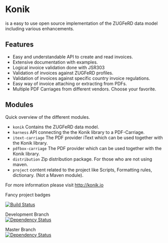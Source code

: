 # Konik 

is a easy to use open source implementation of the ZUGFeRD data model including various enhancements. 

## Features 
 - Easy and understandable API to create and read invoices.
 - Extensive documentation with examples.
 - Logical invoice validation done with JSR303
 - Validation of invoices against ZUGFeRD profiles.
 - Validation of invoices against specific country invoice regulations.
 - Easy way of invoice attaching or extracting from PDFs.
 - Multiple PDF Carriages from different vendors. Choose your favorite.

## Modules 

Quick overview of the different modules.

 - ```konik``` Contains the ZUGFeRD data model. 
 - ```harness``` API connecting the the Konik library to a PDF-Carriage.
 - ```itext-carriage```	The PDF provider iText which can be used together with the Konik library.
 - ```pdfbox-carriage```	The PDF provider which can be used together with the Konik library.
 - ```distribution``` Zip distribution package. For those who are not using maven.
 - ```project``` content related to the project like Scripts, Formatting rules, dictionary.  (Not a Maven module). 
 

For more information please visit http://konik.io

Fancy project badges

[![Build Status](http://ci.konik.io/job/konik/badge/icon)](http://ci.konik.io/job/konik/)

Development Branch  
[![Dependency Status](https://www.versioneye.com/user/projects/5418643d9185981b52000004/badge.svg?style=flat)](https://www.versioneye.com/user/projects/5418643d9185981b52000004)

Master Branch  
[![Dependency Status](https://www.versioneye.com/user/projects/5418644d918598866a000008/badge.svg?style=flat)](https://www.versioneye.com/user/projects/5418644d918598866a000008)